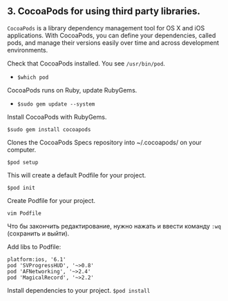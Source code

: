 
## 3. CocoaPods for using third party libraries.

`CocoaPods` is a library dependency management tool for OS X and iOS applications.
With CocoaPods, you can define your dependencies, called pods, and manage their versions easily over time and across development environments.

Check that CocoaPods installed. You see `/usr/bin/pod`.
* ```$which pod```

CocoaPods runs on Ruby, update RubyGems. 
* ```$sudo gem update --system```

Install CocoaPods with RubyGems. 

```$sudo gem install cocoapods```

Clones the CocoaPods Specs repository into ~/.cocoapods/ on your computer. 

```$pod setup```

This will create a default Podfile for your project.

```$pod init```

Create Podfile for your project.

```vim Podfile```

Что бы закончить редактирование, нужно нажать <Esc> и ввести команду ```:wq``` (сохранить и выйти).

Add libs to Podfile:
```
platform:ios, '6.1'
pod 'SVProgressHUD', '~>0.8'
pod 'AFNetworking', '~>2.4'
pod 'MagicalRecord', '~>2.2'
```

Install dependencies to your project.
```$pod install```
